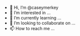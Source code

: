 - 👋 Hi, I’m @caseymerkey
- 👀 I’m interested in ...
- 🌱 I’m currently learning ...
- 💞️ I’m looking to collaborate on ...
- 📫 How to reach me ...

<!---
caseymerkey/caseymerkey is a ✨ special ✨ repository because its `README.md` (this file) appears on your GitHub profile.
You can click the Preview link to take a look at your changes.
--->
